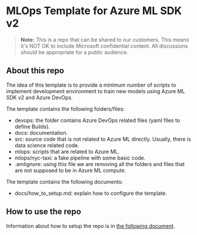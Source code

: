 # MLOps Template for Azure ML SDK v2

> **Note:**
> This is a repo that can be shared to our customers. This means it's NOT OK to include Microsoft confidential
> content. All discussions should be appropriate for a public audience.

## About this repo

The idea of this template is to provide a minimum number of scripts to implement development environment to train new models using Azure ML SDK v2 and Azure DevOps.

The template contains the following folders/files:

- devops: the folder contains Azure DevOps related files (yaml files to define Builds).
- docs: documentation.
- src: source code that is not related to Azure ML directly. Usually, there is data science related code.
- mlops: scripts that are related to Azure ML.
- mlops/nyc-taxi: a fake pipeline with some basic code.
- .amlignore: using this file we are removing all the folders and files that are not supposed to be in Azure ML compute.

The template contains the following documents:

- docs/how_to_setup.md: explain how to configure the template.

## How to use the repo

Information about how to setup the repo is in [the following document](./docs/how_to_setup.md).
